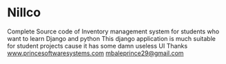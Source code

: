 # Nillco
Complete Source code of Inventory management system for students who want to learn Django and python
This django application is much suitable for student projects cause it has some damn useless UI
Thanks
www.princesoftwaresystems.com
mbaleprince29@gmail.com
